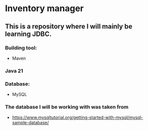 # Inventory manager 

## This is a repository where I will mainly be learning JDBC.

### Building tool:
  * Maven

### Java 21

### Database:
  * MySQL

### The database I will be working with was taken from
  * https://www.mysqltutorial.org/getting-started-with-mysql/mysql-sample-database/
